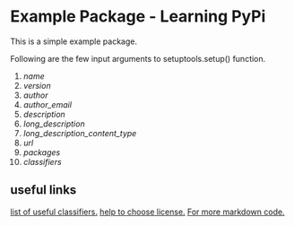 # Example Package - Learning PyPi

This is a simple example package.

Following are the few input arguments to setuptools.setup() function.

1. *name*
2. *version*
3. *author*
4. *author_email*
5. *description*
6. *long_description*
7. *long_description_content_type*
8. *url*
9. *packages*
10. *classifiers*


## useful links
[list of useful classifiers.](https://pypi.org/classifiers/)
[help to choose license.](https://choosealicense.com/)
[For more markdown code.](https://guides.github.com/features/mastering-markdown/)